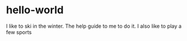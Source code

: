 # hello-world
I like to ski in the winter. The help guide to me to do it.
I also like to play a few sports
